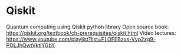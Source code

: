# Qiskit
Quantum computing using Qiskit python library
Open source book: https://qiskit.org/textbook/ch-prerequisites/qiskit.html
Video lectures: https://www.youtube.com/playlist?list=PLOFEBzvs-Vvp2xg9-POLJhQwtVktlYGbY
